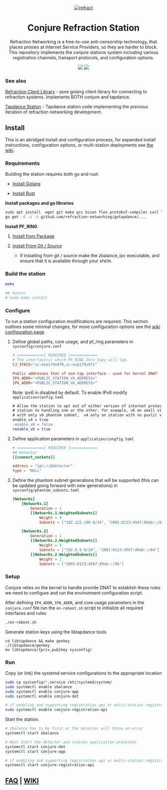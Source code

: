 <p align="center">
<a href="https://refraction.network"><img src="https://user-images.githubusercontent.com/5443147/30133006-7c3019f4-930f-11e7-9f60-3df45ee13d9d.png" alt="refract"></a>
<h1 class="header-title" align="center">Conjure Refraction Station</h1>

<p align="center">Refraction Networking is a free-to-use anti-censorship technology, that places proxies at Internet Service Providers, so they are harder to block. This repository implements the conjure stations system including various registration channels, transport protocols, and configuration options.</p>
<p align="center">
<a href="https://github.com/refraction-networking/conjure/actions/workflows/build.yml"><img src="https://github.com/refraction-networking/conjure/actions/workflows/build.yml/badge.svg"></a>
<!-- <a href="https://godoc.org/github.com/refraction-networking/conjure/"><img src="https://img.shields.io/badge/godoc-reference-blue.svg"></a> -->
<a href="https://goreportcard.com/report/github.com/refraction-networking/conjure"><img src="https://goreportcard.com/badge/github.com/refraction-networking/conjure"></a>
</p>

### See also 

[Refraction Client Library](https://github.com/refraction-networking/gotapdance) -
pure golang client library for connecting to refraction systems. Implements BOTH
conjure and tapdance.

[Tapdance Station](https://github.com/refraction-networking/tapdance) - Tapdance
station code implementing the previous iteration of refraction networking development.

## Install

This is an abridged install and configuration process, for expanded install instructions,
configuration options, or multi-station deployments see [the wiki](https://github.com/refraction-networking/conjure/wiki).


### Requirements

Building the station requires both go and rust:

- [Install Golang](https://golang.org/doc/install)

- [Install Rust](https://www.rust-lang.org/tools/install) 

**Install packages and go libraries**

```sh
sudo apt install  wget git make gcc bison flex protobuf-compiler curl libssl-dev pkg-config libgmp3-dev libzmq3-dev
go get -d -u -t github.com/refraction-networking/gotapdance/...
```

**Install PF_RING** 

1. [Install from Package](https://github.com/refraction-networking/conjure/wiki/PF_RING#from-packages)

2. [Install From Git / Source](https://github.com/refraction-networking/conjure/wiki/PF_RING#from-source)
    * if installing from git / source make the zbalance_ipc executable, and ensure that it is available through your `$PATH`.

### Build the station

```sh
make

## future
# sudo make install
```

### Configure

To run a station configuration modifications are required. This section outlines
some minimal changes, for more configuration options see the [wiki configuration page](https://github.com/refraction-networking/conjure/wiki/Configuration).

1. Define global paths, core usage, and pf_ring parameters in `sysconfig/conjure.conf`

    ```conf
    # ============[ REQUIRED ]============
    # The interface(s) which PF_RING Zero Copy will tap.
    CJ_IFACE="zc:enp179s0f0,zc:enp179s0f1"

    Public addresses that of non-tap interface - used for kernel DNAT 
    IP4_ADDR="<PUBLIC_STATION_V4_ADDRESS>"
    IP6_ADDR="<PUBLIC_STATION_V6_ADDRESS>"

    ```

    Note: ipv6 in disabled by default. To enable IPv6 modify
    `application/config.toml`
    ```diff
    # Allow the station to opt out of either version of internet protocol to limit a
    # station to handling one or the other. For example, v6 on small station deployment
    # with only v6 phantom subnet,  v4 only on station with no puvlic v6 address. 
    enable_v4 = true
    -enable_v6 = false
    +enable_v6 = true
    ```

2. Define application parameters in `application/congfig.toml`

    ```toml
    # ============[ REQUIRED ]============
    ## Detector
    [[connect_sockets]]

    address = "ipc://@detector"
    type = "NULL"

    ```

3. Define the phantom subnet generations that will be supported (this can be
updated going forward with new generations) in `sysconfig/phantom_subnets.toml`

    ```toml
    [Networks]
        [Networks.1]
            Generation = 1
            [[Networks.1.WeightedSubnets]]
                Weight = 9
                Subnets = ["192.122.190.0/24", "2001:0123:4567:89ab::/64"] 

        [Networks.2]
            Generation = 2
            [[Networks.2.WeightedSubnets]]
                Weight = 9
                Subnets = ["192.0.0.0/24", "2001:0123:4567:89ab::/64"] 
            [[Networks.2.WeightedSubnets]]
                Weight = 1
                Subnets = ["2001:0123:4567:89ab::/96"] 
    ```

### Setup

Conjure relies on the kernel to handle provide DNAT to establish these rules we
need to configure and run the environment configuration script.

After defining `IP4_ADDR`, `IP6_ADDR`, and core usage parameters in the
`conjure.conf` file run the `on-reboot.sh` script to initialize all required
interfaces and rules.

```sh
./on-reboot.sh
```

Generate station keys using the libtapdance tools

```ssh
cd libtapdance && make genkey
./libtapdance/genkey
mv libtapdance/{priv,pub}key sysconfig/
```

### Run

Copy (or link) the systemd service configurations to the appropriate location

```sh
sudo cp sysconfig/*.service /etc/systemd/system/
sudo systemctl enable zbalance
sudo systemctl enable conjure-app
sudo systemctl enable conjure-det

# if enabling and supporting registration api or multi-station registration sharing
sudo systemctl enable conjure-registration-api
```

Start the station.

```sh
# zbalance has to be first or the detector will throw an error 
systemctl start zbalance

# Next start the detector and station application processes
systemctl start conjure-det
systemctl start conjure-app

# if enabling and supporting registration api or multi-station registration sharing
systemctl start conjure-registration-api
```

## [FAQ](https://github.com/refraction-networking/conjure/wiki/FAQ) | [WIKI](https://github.com/refraction-networking/conjure/wiki) 
